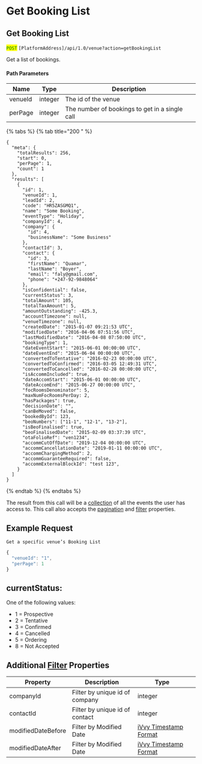 # Get Booking List

## Get Booking List

<mark style="color:green;">`POST`</mark> `[PlatformAddress]/api/1.0/venue?action=getBookingList`

Get a list of bookings.

#### Path Parameters

| Name    | Type    | Description                                    |
| ------- | ------- | ---------------------------------------------- |
| venueId | integer | The id of the venue                            |
| perPage | integer | The number of bookings to get in a single call |

{% tabs %}
{% tab title="200 " %}
```
{
  "meta": {
    "totalResults": 256,
    "start": 0,
    "perPage": 1,
    "count": 1
  },
  "results": [
    {
      "id": 1,
      "venueId": 1,
      "leadId": 2,
      "code": "HR5ZASGMQ1",
      "name": "Some Booking",
      "eventType": "Holiday",
      "companyId": 4,
      "company": {
        "id": 4,
        "businessName": "Some Business"
      },
      "contactId": 3,
      "contact": {
        "id": 3,
        "firstName": "Quamar",
        "lastName": "Boyer",
        "email": "faly@gmail.com",
        "phone": "+247-92-9848064"
      },
      "isConfidential": false,
      "currentStatus": 3,
      "totalAmount": 105,
      "totalTaxAmount": 5,
      "amountOutstanding": -425.3,
      "accountTimezone": null,
      "venueTimezone": null,
      "createdDate": "2015-01-07 09:21:53 UTC",
      "modifiedDate": "2016-04-06 07:51:56 UTC",
      "lastModifiedDate": "2016-04-08 07:50:00 UTC",
      "bookingType": 1,
      "dateEventStart": "2015-06-01 00:00:00 UTC",
      "dateEventEnd": "2015-06-04 00:00:00 UTC",
      "convertedToTentative": "2016-02-23 00:00:00 UTC",
      "convertedToConfirmed": "2016-03-05 12:49:31 UTC",
      "convertedToCancelled": "2016-02-28 00:00:00 UTC",
      "isAccommIncluded": true,
      "dateAccomStart": "2015-06-01 00:00:00 UTC",
      "dateAccomEnd": "2015-06-27 00:00:00 UTC",
      "focRoomsDenominator": 5,
      "maxNumFocRoomsPerDay: 2,
      "hasPackages": true,
      "decisionDate": "",
      "canBeMoved": false,
      "bookedById": 123,
      "beoNumbers": ["11-1", "12-1", "13-2"],
      "isBeoFinalised": true,
      "beoFinalisedDate": "2015-02-09 03:37:39 UTC",
      "otaFolioRef": "ven1234",
      "accommCutOffDate": "2019-12-04 00:00:00 UTC",
      "accommCancellationDate": "2019-01-11 00:00:00 UTC",
      "accommChargingMethod": 2,
      "accommGuaranteeRequired": false,
      "accommExternalBlockId": "test 123",
    }
  ]
}
```
{% endtab %}
{% endtabs %}

The result from this call will be a [collection](../../getting-started/interpreting-the-response/collections.md) of all the events the user has access to. This call also accepts the [pagination](../../getting-started/interpreting-the-response/pagination.md) and [filter](../../getting-started/interpreting-the-response/filtering.md) properties.

## Example Request

`Get a specific venue’s Booking List`

```javascript
{
  "venueId": "1",
  "perPage": 1
}
```

## currentStatus:

One of the following values:

* 1 = Prospective
* 2 = Tentative
* 3 = Confirmed
* 4 = Cancelled
* 5 = Ordering
* 8 = Not Accepted

## Additional [Filter](../../getting-started/interpreting-the-response/filtering.md) Properties

| Property           | Description                    | Type                                                                     |   |
| ------------------ | ------------------------------ | ------------------------------------------------------------------------ | - |
| companyId          | Filter by unique id of company | integer                                                                  |   |
| contactId          | Filter by unique id of contact | integer                                                                  |   |
| modifiedDateBefore | Filter by Modified Date        | [iVvy Timestamp Format](../../development-reference/timestamp-format.md) |   |
| modifiedDateAfter  | Filter by Modified Date        | [iVvy Timestamp Format](../../development-reference/timestamp-format.md) |   |
